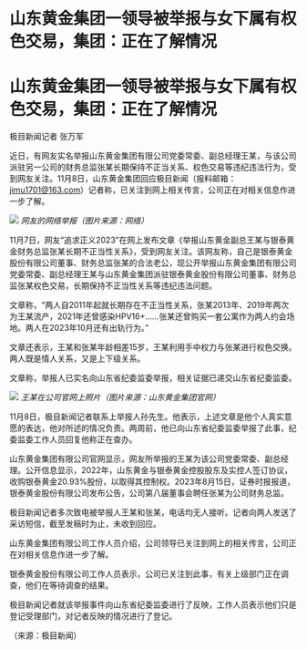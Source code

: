 # 山东黄金集团一领导被举报与女下属有权色交易，集团：正在了解情况

# 山东黄金集团一领导被举报与女下属有权色交易，集团：正在了解情况

极目新闻记者 张万军

近日，有网友实名举报山东黄金集团有限公司党委常委、副总经理王某，与该公司派驻另一公司的财务总监张某长期保持不正当关系、权色交易等违纪违法行为，受到网友关注。11月8日，山东黄金集团回应极目新闻（报料邮箱：jimu1701@163.com）记者称，已关注到网上相关传言，公司正在对相关信息作进一步了解。

![](https://inews.gtimg.com/om_bt/OVx5uQmDjqd6lNFhP4kDv8GJC__sk12RpIkIliQnpy4MUAA/1000)
_网友的网络举报（图片来源：网络）_

11月7日，网友“追求正义2023”在网上发布文章《举报山东黄金副总王某与银泰黄金财务总监张某长期不正当性关系》，受到网友关注。该网友称，自己是银泰黄金股份有限公司董事、财务总监张某的合法老公，现公开举报山东黄金集团有限公司党委常委、副总经理王某与山东黄金集团派驻银泰黄金股份有限公司董事、财务总监张某权色交易，长期保持不正当性关系等违纪违法问题。

文章称，“两人自2011年起就长期存在不正当性关系，张某2013年、2019年两次为王某流产，2021年还曾感染HPV16+……张某还曾购买一套公寓作为两人约会场地。两人在2023年10月还有出轨行为。”

文章还表示，王某和张某年龄相差15岁，王某利用手中权力与张某进行权色交换。两人既是情人关系，又是上下级关系。

文章称，举报人已实名向山东省纪委监委举报，相关证据已递交山东省纪委监委。

![](https://inews.gtimg.com/om_bt/OjI_fubEcS24MycURjlgdV1gOF6P_8ljiiaqprfqSm4JgAA/1000)
_王某在公司官网上照片（图片来源：山东黄金集团官网）_

11月8日，极目新闻记者联系上举报人孙先生。他表示，上述文章是他个人真实意愿的表达，他对所述的情况负责。两周前，他已向山东省纪委监委举报了此事，纪委监委工作人员回复他称正在查办。

山东黄金集团有限公司官网显示，网友所举报的王某为该公司党委常委、副总经理。公开信息显示，2022年，山东黄金与银泰黄金控股股东及实控人签订协议，收购银泰黄金20.93%股份，以取得其控制权。2023年8月15日，证券时报报道，银泰黄金股份有限公司发布公告，公司第八届董事会聘任张某为公司财务总监。

极目新闻记者多次致电被举报人王某和张某，电话均无人接听。记者向两人发送了采访短信，截至发稿时为止，未收到回应。

山东黄金集团有限公司工作人员介绍，公司领导已关注到网上的相关传言，公司正在对相关信息作进一步了解。

银泰黄金股份有限公司工作人员表示，公司已关注到此事，有关上级部门正在调查，他们在等待调查的结果。

极目新闻记者就该举报事件向山东省纪委监委进行了反映，工作人员表示他们只是登记受理部门，对记者反映的情况进行了登记。

（来源：极目新闻）

